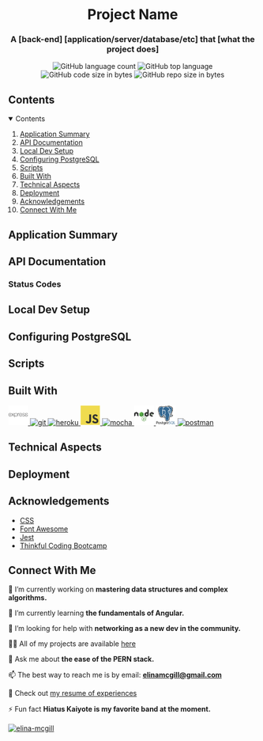 <h1 align="center">Project Name</h1>
<h3 align="center">A [back-end] [application/server/database/etc] that [what the project does]</h3>

<p align="center">
<img alt="GitHub language count" src="https://img.shields.io/github/languages/count/aniledev/readme-boilerplate">
<img alt="GitHub top language" src="https://img.shields.io/github/languages/top/aniledev/readme-boilerplate">
<img alt="GitHub code size in bytes" src="https://img.shields.io/github/languages/code-size/aniledev/readme-boilerplate">
<img alt="GitHub repo size in bytes" src="https://img.shields.io/github/repo-size/aniledev/readme-boilerplate">
</p>

## Contents

<details open="open">
  <summary>Contents</summary>
  <ol>
   <li><a href="#application-summary">Application Summary</a></li>
    <li><a href="#api-documentation">API Documentation</a></li>
    <li><a href="#local-dev-setup">Local Dev Setup</a></li>
    <li><a href="#configuring-postgresql">Configuring PostgreSQL</a></li>
    <li><a href="#scripts">Scripts</a></li>
    <li><a href="#built-with">Built With</a></li>
    <li><a href="#technical-aspects">Technical Aspects</a></li>
    <li><a href="#deployment">Deployment</a></li>
    <li><a href="#acknowledgements">Acknowledgements</a></li>
    <li><a href="#connect-with-me">Connect With Me</a></li>
  </ol>
</details>

<!-- ACKNOWLEDGEMENTS -->

## Application Summary

## API Documentation

### Status Codes

## Local Dev Setup

## Configuring PostgreSQL

## Scripts

## Built With

<p align="left"> <a href="https://expressjs.com" target="_blank"> <img src="https://raw.githubusercontent.com/devicons/devicon/master/icons/express/express-original-wordmark.svg" alt="express" width="40" height="40"/> </a> <a href="https://git-scm.com/" target="_blank"> <img src="https://www.vectorlogo.zone/logos/git-scm/git-scm-icon.svg" alt="git" width="40" height="40"/> </a> <a href="https://heroku.com" target="_blank"> <img src="https://www.vectorlogo.zone/logos/heroku/heroku-icon.svg" alt="heroku" width="40" height="40"/> </a> <a href="https://developer.mozilla.org/en-US/docs/Web/JavaScript" target="_blank"> <img src="https://raw.githubusercontent.com/devicons/devicon/master/icons/javascript/javascript-original.svg" alt="javascript" width="40" height="40"/> </a> <a href="https://mochajs.org" target="_blank"> <img src="https://www.vectorlogo.zone/logos/mochajs/mochajs-icon.svg" alt="mocha" width="40" height="40"/> </a> <a href="https://nodejs.org" target="_blank"> <img src="https://raw.githubusercontent.com/devicons/devicon/master/icons/nodejs/nodejs-original-wordmark.svg" alt="nodejs" width="40" height="40"/> </a> <a href="https://www.postgresql.org" target="_blank"> <img src="https://raw.githubusercontent.com/devicons/devicon/master/icons/postgresql/postgresql-original-wordmark.svg" alt="postgresql" width="40" height="40"/> </a> <a href="https://postman.com" target="_blank"> <img src="https://www.vectorlogo.zone/logos/getpostman/getpostman-icon.svg" alt="postman" width="40" height="40"/> </a> </p>

## Technical Aspects

## Deployment

## Acknowledgements

- [CSS](https://developer.mozilla.org/en-US/docs/Web/CSS)
- [Font Awesome](https://fontawesome.com)
- [Jest](https://jestjs.io/)
- [Thinkful Coding Bootcamp](https://www.thinkful.com/)

## Connect With Me
🔭 I’m currently working on **mastering data structures and complex algorithms.**

🌱 I’m currently learning **the fundamentals of Angular.**

🤝 I’m looking for help with **networking as a new dev in the community.**

👨‍💻 All of my projects are available [here](https://aniledev.github.io/dev-portfolio/)

💬 Ask me about **the ease of the PERN stack.**

📫 The best way to reach me is by email: **elinamcgill@gmail.com**

📄 Check out [my resume of experiences](https://docs.google.com/document/d/1bxScP6d6Olv4QE5icvVSBI9L2EXfiZyZ2j2SDJhkoes/edit?usp=sharing)

⚡ Fun fact **Hiatus Kaiyote is my favorite band at the moment.**

<p align="left">
<a href="https://linkedin.com/in/elina-mcgill" target="blank"><img align="center" src="https://cdn.jsdelivr.net/npm/simple-icons@3.0.1/icons/linkedin.svg" alt="elina-mcgill" height="30" width="40" /></a>
</p>
